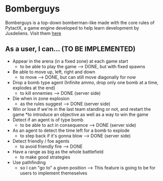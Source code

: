 ﻿# Bomberguys

 Bomberguys is a top-down bomberman-like made with the core rules of PytactX, a game engine developed to help learn development by Jusdeliens. Visit them [here](https://jusdeliens.com)

 ## As a user, I can... (TO BE IMPLEMENTED)
- Appear in the arena (in a fixed zone) at each game start
    * to be able to play the game
      --> DONE, but with fixed spawns
- Be able to move up, left, right and down
    * to move
      --> DONE, but can still move diagonally for now
- Drop a bomb type agent (Infinite ammo, drop only one bomb at a time, explodes at the end)
    * to kill ennemies
      --> DONE (server side)
- Die when in zone explosion
    * as the rules suggest
      --> DONE (server side)
- Win or lose if we're in the last team standing or not, and restart the game
    *to introduce an objective as well as a way to win the game
- Detect if an agent is of type bomb
    * to be able to act in consequence
      --> DONE (server side)
- As an agent to detect the time left for a bomb to explode
    * to step back if it's gonna blow
      --> DONE (server side)
- Detect friendly / foe agents
    * to avoid friendly fire
      --> DONE
- Have a range as big as the whole battlefield 
    * to make good strategies
- Use pathfinding
    * so I can "go to" a given position
      --> This feature is going to be for users to implement themeselves
